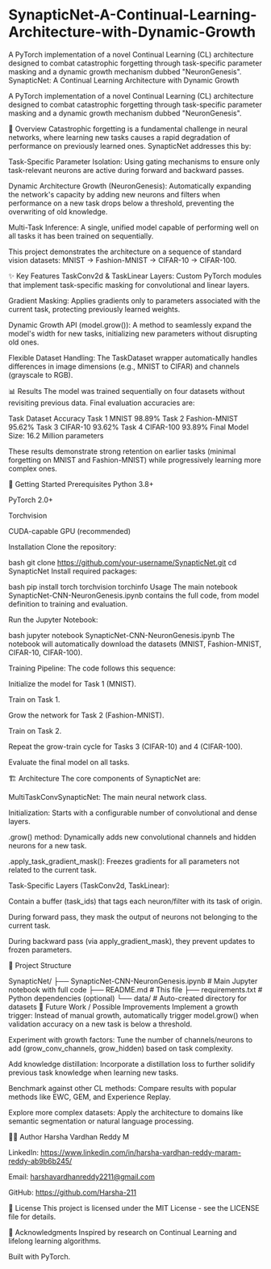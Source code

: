 # SynapticNet-A-Continual-Learning-Architecture-with-Dynamic-Growth
A PyTorch implementation of a novel Continual Learning (CL) architecture designed to combat catastrophic forgetting through task-specific parameter masking and a dynamic growth mechanism dubbed "NeuronGenesis".
SynapticNet: A Continual Learning Architecture with Dynamic Growth



A PyTorch implementation of a novel Continual Learning (CL) architecture designed to combat catastrophic forgetting through task-specific parameter masking and a dynamic growth mechanism dubbed "NeuronGenesis".

🧠 Overview
Catastrophic forgetting is a fundamental challenge in neural networks, where learning new tasks causes a rapid degradation of performance on previously learned ones. SynapticNet addresses this by:

Task-Specific Parameter Isolation: Using gating mechanisms to ensure only task-relevant neurons are active during forward and backward passes.

Dynamic Architecture Growth (NeuronGenesis): Automatically expanding the network's capacity by adding new neurons and filters when performance on a new task drops below a threshold, preventing the overwriting of old knowledge.

Multi-Task Inference: A single, unified model capable of performing well on all tasks it has been trained on sequentially.

This project demonstrates the architecture on a sequence of standard vision datasets: MNIST → Fashion-MNIST → CIFAR-10 → CIFAR-100.

✨ Key Features
TaskConv2d & TaskLinear Layers: Custom PyTorch modules that implement task-specific masking for convolutional and linear layers.

Gradient Masking: Applies gradients only to parameters associated with the current task, protecting previously learned weights.

Dynamic Growth API (model.grow()): A method to seamlessly expand the model's width for new tasks, initializing new parameters without disrupting old ones.

Flexible Dataset Handling: The TaskDataset wrapper automatically handles differences in image dimensions (e.g., MNIST to CIFAR) and channels (grayscale to RGB).

📊 Results
The model was trained sequentially on four datasets without revisiting previous data. Final evaluation accuracies are:

Task	Dataset	Accuracy
Task 1	MNIST	98.89%
Task 2	Fashion-MNIST	95.62%
Task 3	CIFAR-10	93.62%
Task 4	CIFAR-100	93.89%
Final Model Size: 16.2 Million parameters

These results demonstrate strong retention on earlier tasks (minimal forgetting on MNIST and Fashion-MNIST) while progressively learning more complex ones.

🚀 Getting Started
Prerequisites
Python 3.8+

PyTorch 2.0+

Torchvision

CUDA-capable GPU (recommended)

Installation
Clone the repository:

bash
git clone https://github.com/your-username/SynapticNet.git
cd SynapticNet
Install required packages:

bash
pip install torch torchvision torchinfo
Usage
The main notebook SynapticNet-CNN-NeuronGenesis.ipynb contains the full code, from model definition to training and evaluation.

Run the Jupyter Notebook:

bash
jupyter notebook SynapticNet-CNN-NeuronGenesis.ipynb
The notebook will automatically download the datasets (MNIST, Fashion-MNIST, CIFAR-10, CIFAR-100).

Training Pipeline:
The code follows this sequence:

Initialize the model for Task 1 (MNIST).

Train on Task 1.

Grow the network for Task 2 (Fashion-MNIST).

Train on Task 2.

Repeat the grow-train cycle for Tasks 3 (CIFAR-10) and 4 (CIFAR-100).

Evaluate the final model on all tasks.

🏗️ Architecture
The core components of SynapticNet are:

MultiTaskConvSynapticNet: The main neural network class.

Initialization: Starts with a configurable number of convolutional and dense layers.

.grow() method: Dynamically adds new convolutional channels and hidden neurons for a new task.

.apply_task_gradient_mask(): Freezes gradients for all parameters not related to the current task.

Task-Specific Layers (TaskConv2d, TaskLinear):

Contain a buffer (task_ids) that tags each neuron/filter with its task of origin.

During forward pass, they mask the output of neurons not belonging to the current task.

During backward pass (via apply_gradient_mask), they prevent updates to frozen parameters.

📂 Project Structure

SynapticNet/
├── SynapticNet-CNN-NeuronGenesis.ipynb  # Main Jupyter notebook with full code
├── README.md                            # This file
├── requirements.txt                     # Python dependencies (optional)
└── data/                                # Auto-created directory for datasets
🔮 Future Work / Possible Improvements
Implement a growth trigger: Instead of manual growth, automatically trigger model.grow() when validation accuracy on a new task is below a threshold.

Experiment with growth factors: Tune the number of channels/neurons to add (grow_conv_channels, grow_hidden) based on task complexity.

Add knowledge distillation: Incorporate a distillation loss to further solidify previous task knowledge when learning new tasks.

Benchmark against other CL methods: Compare results with popular methods like EWC, GEM, and Experience Replay.

Explore more complex datasets: Apply the architecture to domains like semantic segmentation or natural language processing.

👨‍💻 Author
Harsha Vardhan Reddy M

LinkedIn: https://www.linkedin.com/in/harsha-vardhan-reddy-maram-reddy-ab9b6b245/

Email: harshavardhanreddy2211@gmail.com

GitHub: https://github.com/Harsha-211

📜 License
This project is licensed under the MIT License - see the LICENSE file for details.

🙏 Acknowledgments
Inspired by research on Continual Learning and lifelong learning algorithms.

Built with PyTorch.
